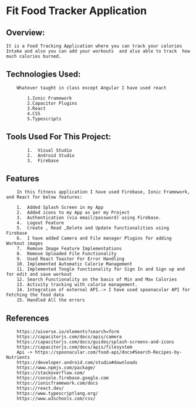  #  Fit Food Tracker Application

  ##    Overview:
    It is a Food Tracking Application where you can track your calories Intake and also you can add your workouts  and also able to track  how much calories burned.

  ##    Technologies Used:

        Whatever taught in class except Angular I have used react

            1.Ionic Framework
            2.Capacitor Plugins
            3.React
            4.CSS 
            5.Typescripts

  ##    Tools Used For This Project:
            1.	Visual Studio
            2.	Android Studio
            3.	Firebase

  ##    Features
        In this fitness application I have used Firebase, Ionic Framework, and React for below features:

        1.	Added Splash Screen in my App
        2.	Added icons to my App as per my Project 
        3.	Authentication (via email/password) using Firebase.
        4.	Logout Feature
        5.	Create , Read ,Delete and Update functionalities using Firebase 
        6.	I have added Camera and File manager Plugins for adding Workout images
        7.	Remove Image Feature Implementations
        8.	Remove Uploaded File Functionality
        9.	Used React Toaster For Error Handling
        10.	Implemented Automatic Calorie Management
        11.	Implemented Toogle functionality for Sign In and Sign up and for edit and save workout
        12.	Search Functionality on the basis of Min and Max Calories
        13.	Activity tracking with calorie management.
        14.	Integration of external API.-> I have used spoonacular API for Fetching the food data
        15.	Handled All the errors

##  References

        https://uiverse.io/elements?search=form
        https://capacitorjs.com/docs/apis/camera
        https://capacitorjs.com/docs/guides/splash-screens-and-icons
        https://capacitorjs.com/docs/apis/filesystem
        Api -> https://spoonacular.com/food-api/docs#Search-Recipes-by-Nutrients
        https://developer.android.com/studio#downloads
        https://www.npmjs.com/package/
        https://stackoverflow.com/
        https://console.firebase.google.com
        https://ionicframework.com/docs
        https://react.dev/
        https://www.typescriptlang.org/
        https://www.w3schools.com/css/


